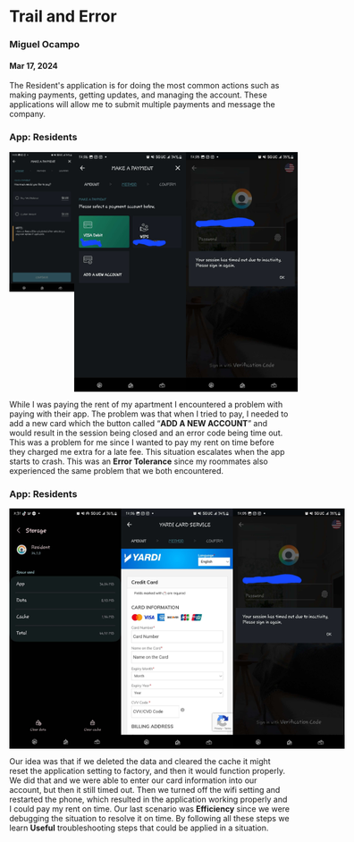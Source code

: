 # Trail and Error
### Miguel Ocampo
#### Mar 17, 2024

The Resident's application is for doing the most common actions such as making payments, getting updates, and managing the account. These applications will allow me to submit multiple payments and message the company.
### App: Residents 

<div style="display: flex;">
    <img src="https://github.com/ChicoState/ux-personal-portfolio-Miguel9088/blob/master/j01/photo/2.jpg"   width="400" height="250">
    <img src="https://github.com/ChicoState/ux-personal-portfolio-Miguel9088/blob/master/j01/photo/3.jpg" width="200">
    <img src="https://github.com/ChicoState/ux-personal-portfolio-Miguel9088/blob/master/j01/photo/1.jpg"  width="200">
</div>


While I was paying the rent of my apartment I encountered a problem with paying with their app. The problem was that when I tried to pay, I needed to add a new card which the button called “**ADD A NEW ACCOUNT**” and would result in the session being closed and an error code being time out. This was a problem for me since I wanted to pay my rent on time before they charged me extra for a late fee. This situation escalates when the app starts to crash. This was an **Error Tolerance** since my roommates also experienced the same problem that we both encountered. 

### App: Residents 
<div style="display: flex;">
    <img src="https://github.com/ChicoState/ux-personal-portfolio-Miguel9088/blob/master/j01/photo/5.jpg" alt="Image 1" width="200">
    <img src="https://github.com/ChicoState/ux-personal-portfolio-Miguel9088/blob/master/j01/photo/4.jpg" alt="Image 2" width="200">
    <img src="https://github.com/ChicoState/ux-personal-portfolio-Miguel9088/blob/master/j01/photo/1.jpg" alt="Image 3" width="200">
</div>

Our idea was that if we deleted the data and cleared the cache it might reset the application setting to factory, and then it would function properly. We did that and we were able to enter our card information into our account, but then it still timed out. Then we turned off the wifi setting and restarted the phone, which resulted in the application working properly and I could pay my rent on time. Our last scenario was **Efficiency** since we were debugging the situation to resolve it on time. By following all these steps we learn **Useful** troubleshooting steps that could be applied in a situation.
